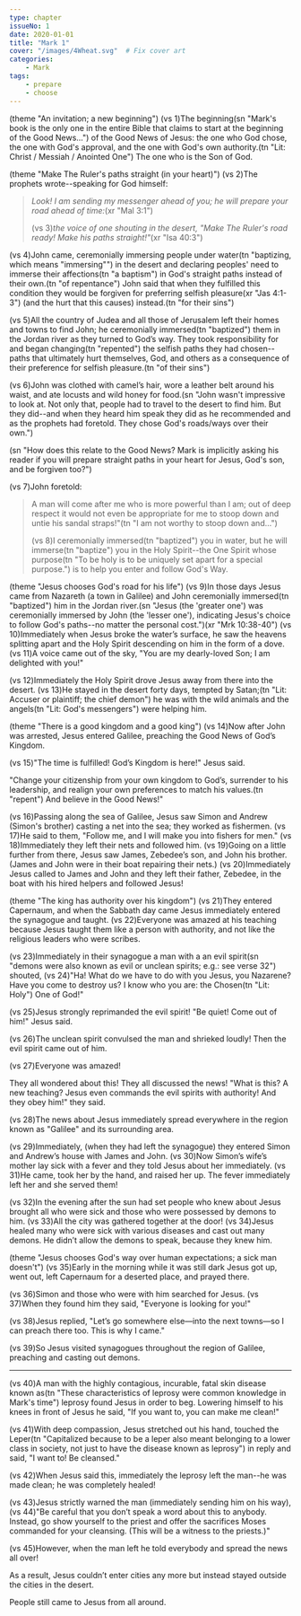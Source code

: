 ```yaml
---
type: chapter
issueNo: 1
date: 2020-01-01
title: "Mark 1"
cover: "/images/4Wheat.svg"  # Fix cover art
categories: 
    - Mark
tags:
    - prepare
    - choose
---
```


(theme "An invitation; a new beginning")
(vs 1)The beginning(sn "Mark's book is the only one in the entire Bible that claims to start at the beginning of the Good News...") of the Good News of Jesus: the one who God chose, the one with God's approval, and the one with God's own authority.(tn "Lit: Christ / Messiah / Anointed One")  The one who is the Son of God.

(theme "Make The Ruler's paths straight (in your heart)")
(vs 2)The prophets wrote--speaking for God himself:

> *Look! I am sending my messenger ahead of you;*
>   *he will prepare your road ahead of time:*(xr "Mal 3:1")
>
> (vs 3)*the voice of one shouting in the desert,*
>   *"Make The Ruler's road ready!  Make his paths straight!"*(xr "Isa 40:3")

(vs 4)John came, ceremonially immersing people under water(tn "baptizing, which means "immersing"") in the desert and declaring peoples' need to immerse their affections(tn "a baptism") in God's straight paths instead of their own.(tn "of repentance")  John said that when they fulfilled this condition they would be forgiven for preferring selfish pleasure(xr "Jas 4:1-3") (and the hurt that this causes) instead.(tn "for their sins")

(vs 5)All the country of Judea and all those of Jerusalem left their homes and towns to find John; he ceremonially immersed(tn "baptized") them in the Jordan river as they turned to God’s way.  They took responsibility for and began changing(tn "repented") the selfish paths they had chosen--paths that ultimately hurt themselves, God, and others as a consequence of their preference for selfish pleasure.(tn "of their sins")

(vs 6)John was clothed with camel’s hair, wore a leather belt around his waist, and ate locusts and wild honey for food.(sn "John wasn't impressive to look at.  Not only that, people had to travel to the desert to find him.  But they did--and when they heard him speak they did as he recommended and as the prophets had foretold.  They chose God's roads/ways over their own.")

(sn "How does this relate to the Good News?  Mark is implicitly asking his reader if you will prepare straight paths in your heart for Jesus, God's son, and be forgiven too?")

(vs 7)John foretold:

> A man will come after me who is more powerful than I am; out of deep respect it would not even be appropriate for me to stoop down and untie his sandal straps!"(tn "I am not worthy to stoop down and...")
>
>(vs 8)I ceremonially immersed(tn "baptized") you in water, but he will immerse(tn "baptize") you in the Holy Spirit--the One Spirit whose purpose(tn "To be holy is to be uniquely set apart for a special purpose.") is to help you enter and follow God's Way.

(theme "Jesus chooses God's road for his life")
(vs 9)In those days Jesus came from Nazareth (a town in Galilee) and John ceremonially immersed(tn "baptized") him in the Jordan river.(sn "Jesus (the 'greater one') was ceremonially immersed by John (the 'lesser one'), indicating Jesus's choice to follow God's paths--no matter the personal cost.")(xr "Mrk 10:38-40")  (vs 10)Immediately when Jesus broke the water’s surface, he saw the heavens splitting apart and the Holy Spirit descending on him in the form of a dove.  (vs 11)A voice came out of the sky, "You are my dearly-loved Son; I am delighted with you!"

(vs 12)Immediately the Holy Spirit drove Jesus away from there into the desert.  (vs 13)He stayed in the desert forty days, tempted by Satan;(tn "Lit: Accuser or plaintiff; the chief demon") he was with the wild animals and the angels(tn "Lit: God's messengers") were helping him.

(theme "There is a good kingdom and a good king")
(vs 14)Now after John was arrested, Jesus entered Galilee, preaching the Good News of God’s Kingdom.  

(vs 15)"The time is fulfilled!  God’s Kingdom is here!" Jesus said.

"Change your citizenship from your own kingdom to God’s, surrender to his leadership, and realign your own preferences to match his values.(tn "repent")  And believe in the Good News!"

(vs 16)Passing along the sea of Galilee, Jesus saw Simon and Andrew (Simon's brother) casting a net into the sea; they worked as fishermen.  (vs 17)He said to them, "Follow me, and I will make you into fishers for men."  (vs 18)Immediately they left their nets and followed him.  (vs 19)Going on a little further from there, Jesus saw James, Zebedee’s son, and John his brother. (James and John were in their boat repairing their nets.)  (vs 20)Immediately Jesus called to James and John and they left their father, Zebedee, in the boat with his hired helpers and followed Jesus!

(theme "The king has authority over his kingdom")
(vs 21)They entered Capernaum, and when the Sabbath day came Jesus immediately entered the synagogue and taught.  (vs 22)Everyone was amazed at his teaching because Jesus taught them like a person with authority, and not like the religious leaders who were scribes.  

(vs 23)Immediately in their synagogue a man with a an evil spirit(sn "demons were also known as evil or unclean spirits; e.g.: see verse 32") shouted,  (vs 24)"Ha! What do we have to do with you Jesus, you Nazarene? Have you come to destroy us? I know who you are: the Chosen(tn "Lit: Holy") One of God!"  

(vs 25)Jesus strongly reprimanded the evil spirit!  "Be quiet! Come out of him!" Jesus said.

(vs 26)The unclean spirit convulsed the man and shrieked loudly!  Then the evil spirit came out of him.

(vs 27)Everyone was amazed! 

They all wondered about this!  They all discussed the news!  "What is this? A new teaching? Jesus even commands the evil spirits with authority!  And they obey him!" they said.

(vs 28)The news about Jesus immediately spread everywhere in the region known as "Galilee" and its surrounding area.

(vs 29)Immediately, (when they had left the synagogue) they entered Simon and Andrew’s house with James and John.  (vs 30)Now Simon’s wife’s mother lay sick with a fever and they told Jesus about her immediately.  (vs 31)He came, took her by the hand, and raised her up. The fever immediately left her and she served them!

(vs 32)In the evening after the sun had set people who knew about Jesus brought all who were sick and those who were possessed by demons to him.  (vs 33)All the city was gathered together at the door!  (vs 34)Jesus healed many who were sick with various diseases and cast out many demons. He didn’t allow the demons to speak, because they knew him.

(theme "Jesus chooses God's way over human expectations; a sick man doesn't")
(vs 35)Early in the morning while it was still dark Jesus got up, went out, left Capernaum for a deserted place, and prayed there.

(vs 36)Simon and those who were with him searched for Jesus. (vs 37)When they found him they said, "Everyone is looking for you!"  

(vs 38)Jesus replied, "Let’s go somewhere else—into the next towns—so I can preach there too. This is why I came."  

(vs 39)So Jesus visited synagogues throughout the region of Galilee, preaching and casting out demons.

-------

(vs 40)A man with the highly contagious, incurable, fatal skin disease known as(tn "These characteristics of leprosy were common knowledge in Mark's time") leprosy found Jesus in order to beg.  Lowering himself to his knees in front of Jesus he said, "If you want to, you can make me clean!"  

(vs 41)With deep compassion, Jesus stretched out his hand, touched the Leper(tn "Capitalized because to be a leper also meant belonging to a lower class in society, not just to have the disease known as leprosy") in reply and said, "I want to!  Be cleansed."  

(vs 42)When Jesus said this, immediately the leprosy left the man--he was made clean; he was completely healed!

(vs 43)Jesus strictly warned the man (immediately sending him on his way),  (vs 44)"Be careful that you don’t speak a word about this to anybody. Instead, go show yourself to the priest and offer the sacrifices Moses commanded for your cleansing. (This will be a witness to the priests.)"

(vs 45)However, when the man left he told everybody and spread the news all over!  

As a result, Jesus couldn’t enter cities any more but instead stayed outside the cities in the desert.

People still came to Jesus from all around.